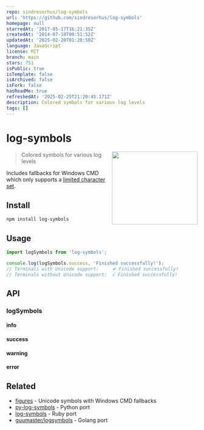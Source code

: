 ```yaml
---
repo: sindresorhus/log-symbols
url: 'https://github.com/sindresorhus/log-symbols'
homepage: null
starredAt: '2017-05-17T16:21:35Z'
createdAt: '2014-07-10T00:51:52Z'
updatedAt: '2025-02-20T01:28:50Z'
language: JavaScript
license: MIT
branch: main
stars: 751
isPublic: true
isTemplate: false
isArchived: false
isFork: false
hasReadMe: true
refreshedAt: '2025-02-25T21:20:45.171Z'
description: Colored symbols for various log levels
tags: []
---
```


# log-symbols

<img src="screenshot.png" width="226" height="192" align="right">

> Colored symbols for various log levels

Includes fallbacks for Windows CMD which only supports a [limited character set](https://en.wikipedia.org/wiki/Code_page_437).

## Install

```sh
npm install log-symbols
```

## Usage

```js
import logSymbols from 'log-symbols';

console.log(logSymbols.success, 'Finished successfully!');
// Terminals with Unicode support:     ✔ Finished successfully!
// Terminals without Unicode support:  √ Finished successfully!
```

## API

### logSymbols

#### info
#### success
#### warning
#### error

## Related

- [figures](https://github.com/sindresorhus/figures) - Unicode symbols with Windows CMD fallbacks
- [py-log-symbols](https://github.com/ManrajGrover/py-log-symbols) - Python port
- [log-symbols](https://github.com/palash25/log-symbols) - Ruby port
- [guumaster/logsymbols](https://github.com/guumaster/logsymbols) - Golang port
